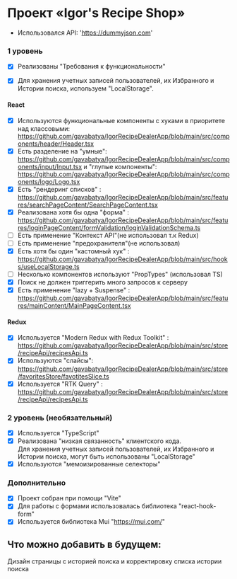 # Проект «Igor's Recipe Shop»
- Использовался API: 'https://dummyjson.com'

### 1 уровень 

- [x] Реализованы "Требования к функциональности"
- [x] Для хранения учетных записей пользователей, их Избранного и Истории поиска, используем "LocalStorage".


#### React

- [x] Используются функциональные компоненты c хуками в приоритете над классовыми: https://github.com/gavabatya/IgorRecipeDealerApp/blob/main/src/components/header/Header.tsx
- [x] Есть разделение на "умные": https://github.com/gavabatya/IgorRecipeDealerApp/blob/main/src/components/input/Input.tsx и "глупые компоненты": https://github.com/gavabatya/IgorRecipeDealerApp/blob/main/src/components/logo/Logo.tsx
- [x] Есть "рендеринг списков" : https://github.com/gavabatya/IgorRecipeDealerApp/blob/main/src/features/searchPageContent/SearchPageContent.tsx
- [x] Реализована хотя бы одна "форма" : https://github.com/gavabatya/IgorRecipeDealerApp/blob/main/src/features/loginPageContent/formValidation/loginValidationSchema.ts
- [ ] Есть применение "Контекст API"(не использовал т.к Redux)
- [ ] Есть применение "предохранителя"(не использовал)
- [x] Есть хотя бы один "кастомный хук" : https://github.com/gavabatya/IgorRecipeDealerApp/blob/main/src/hooks/useLocalStorage.ts
- [ ] Несколько компонентов используют "PropTypes" (использовал TS)
- [x] Поиск не должен триггерить много запросов к серверу
- [x] Есть применение "lazy + Suspense" : https://github.com/gavabatya/IgorRecipeDealerApp/blob/main/src/features/mainContent/MainPageContent.tsx

#### Redux

- [x] Используется "Modern Redux with Redux Toolkit" : https://github.com/gavabatya/IgorRecipeDealerApp/blob/main/src/store/recipeApi/recipesApi.ts
- [x] Используются "слайсы": https://github.com/gavabatya/IgorRecipeDealerApp/blob/main/src/store/favoritesStore/favotitesSlice.ts
- [x] Используется "RTK Query" : https://github.com/gavabatya/IgorRecipeDealerApp/blob/main/src/store/recipeApi/recipesApi.ts

### 2 уровень (необязательный)

- [x] Используется "TypeScript"
- [x] Реализована "низкая связанность" клиентского кода. <br>
  Для хранения учетных записей пользователей, их Избранного и Истории поиска, могут быть использованы "LocalStorage"
- [x] Используются "мемоизированные селекторы"

### Дополнительно

- [x] Проект собран при помощи "Vite"
- [x] Для работы с формами использовалась библиотека "react-hook-form"
- [x] Используется библиотека Mui "https://mui.com/"

## Что можно добавить в будущем:
Дизайн страницы с историей поиска и корректировку списка истории поиска

